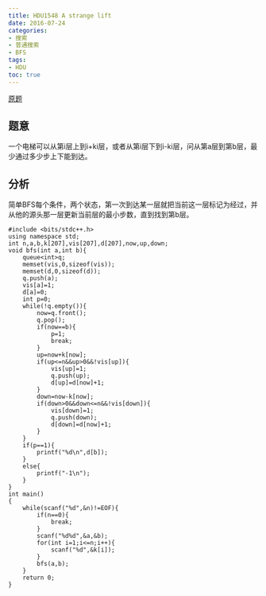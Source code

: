 ```yaml
---
title: HDU1548 A strange lift
date: 2016-07-24 
categories:
- 搜索
- 普通搜索
- BFS
tags:
- HDU
toc: true
---
```


[原题](http://acm.hdu.edu.cn/showproblem.php?pid=1548)


## 题意

一个电梯可以从第i层上到i+ki层，或者从第i层下到i-ki层，问从第a层到第b层，最少通过多少步上下能到达。


## 分析

简单BFS每个条件，两个状态，第一次到达某一层就把当前这一层标记为经过，并从他的源头那一层更新当前层的最小步数，直到找到第b层。


```
#include <bits/stdc++.h>
using namespace std;
int n,a,b,k[207],vis[207],d[207],now,up,down;
void bfs(int a,int b){
    queue<int>q;
    memset(vis,0,sizeof(vis));
    memset(d,0,sizeof(d));
    q.push(a);
    vis[a]=1;
    d[a]=0;
    int p=0;
    while(!q.empty()){
        now=q.front();
        q.pop();
        if(now==b){
            p=1;
            break;
        }
        up=now+k[now];
        if(up<=n&&up>0&&!vis[up]){
            vis[up]=1;
            q.push(up);
            d[up]=d[now]+1;
        }
        down=now-k[now];
        if(down>0&&down<=n&&!vis[down]){
            vis[down]=1;
            q.push(down);
            d[down]=d[now]+1;
        }
    }
    if(p==1){
        printf("%d\n",d[b]);
    }
    else{
        printf("-1\n");
    }
}
int main()
{
    while(scanf("%d",&n)!=EOF){
        if(n==0){
            break;
        }
        scanf("%d%d",&a,&b);
        for(int i=1;i<=n;i++){
            scanf("%d",&k[i]);
        }
        bfs(a,b);
    }
    return 0;
}

```
